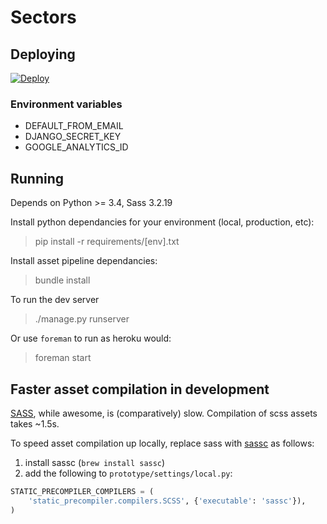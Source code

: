 # Sectors

## Deploying

[![Deploy](https://www.herokucdn.com/deploy/button.svg)](https://heroku.com/deploy?template=https://github.com/lm-tools/sectors)

### Environment variables

* DEFAULT_FROM_EMAIL
* DJANGO_SECRET_KEY
* GOOGLE_ANALYTICS_ID

## Running

Depends on Python >= 3.4, Sass 3.2.19

Install python dependancies for your environment (local, production, etc):

> pip install -r requirements/[env].txt

Install asset pipeline dependancies:

> bundle install

To run the dev server

> ./manage.py runserver

Or use `foreman` to run as heroku would:

> foreman start

## Faster asset compilation in development

[SASS](http://sass-lang.com/), while awesome, is (comparatively) slow. Compilation of scss assets takes ~1.5s.

To speed asset compilation up locally, replace sass with [sassc](https://github.com/sass/sassc) as follows:

1. install sassc (`brew install sassc`)
2. add the following to `prototype/settings/local.py`:

```python
STATIC_PRECOMPILER_COMPILERS = (
    'static_precompiler.compilers.SCSS', {'executable': 'sassc'}),
)
```
